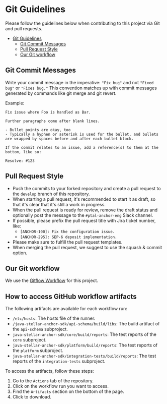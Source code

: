 # Git Guidelines

Please follow the guidelines below when contributing to this project via Git and pull requests.

<!-- TOC -->
* [Git Guidelines](#git-guidelines)
  * [Git Commit Messages](#git-commit-messages)
  * [Pull Request Style](#pull-request-style)
  * [Our Git workflow](#our-git-workflow)
<!-- TOC -->

## Git Commit Messages

Write your commit message in the imperative: `"Fix bug"` and not `"Fixed bug"` or `"Fixes bug."`  This convention
matches up with commit messages generated by commands like git merge and git revert.

Example:

```text
Fix issue where Foo is handled as Bar.

Further paragraphs come after blank lines.

- Bullet points are okay, too
- Typically a hyphen or asterisk is used for the bullet, and bullets are wrapped by spaces before and after each bullet block.

If the commit relates to an issue, add a reference(s) to them at the bottom, like so:

Resolve: #123
```

## Pull Request Style

- Push the commits to your forked repository and create a pull request to the `develop` branch of this repository.
- When starting a pull request, it's recommended to start it as draft, so that it's clear that it's still a work in
  progress.
- When the pull request is ready for review, remove the draft status and optionally post the message to
  the `#ptal-anchor-eng` Slack channel.
- If possible, please prefix the pull request title with Jira ticket number, like:
    - `[ANCHOR-100]: Fix the configuration issue.`
    - `[ANCHOR-295]: SEP-6 deposit implementation.`
- Please make sure to fulfill the pull request templates.
- When merging the pull request, we suggest to use the squash & commit option.

## Our Git workflow

We use the [Gitflow Workflow](https://www.atlassian.com/git/tutorials/comparing-workflows/gitflow-workflow) for this
project.

## How to access GitHub workflow artifacts
The following artifacts are available for each workflow run:
- `/etc/hosts`: The hosts file of the runner.
- `/java-stellar-anchor-sdk/api-schema/build/libs`: The build artifact of the `api-schema` subproject.
- `java-stellar-anchor-sdk/core/build/reports`: The test reports of the `core` subproject.
- `java-stellar-anchor-sdk/platform/build/reports`: The test reports of the `platform` subproject.
- `java-stellar-anchor-sdk/integration-tests/build/reports`: The test reports of the `integration-tests` subproject.

To access the artifacts, follow these steps:
1. Go to the `Actions` tab of the repository.
2. Click on the workflow run you want to access.
3. Find the `Artifacts` section on the bottom of the page.
4. Click to download.